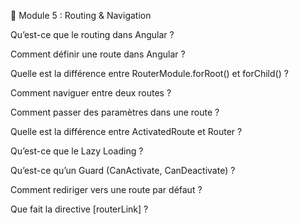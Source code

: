 🧭 Module 5 : Routing & Navigation

Qu’est-ce que le routing dans Angular ?

Comment définir une route dans Angular ?

Quelle est la différence entre RouterModule.forRoot() et forChild() ?

Comment naviguer entre deux routes ?

Comment passer des paramètres dans une route ?

Quelle est la différence entre ActivatedRoute et Router ?

Qu’est-ce que le Lazy Loading ?

Qu’est-ce qu’un Guard (CanActivate, CanDeactivate) ?

Comment rediriger vers une route par défaut ?

Que fait la directive [routerLink] ?
